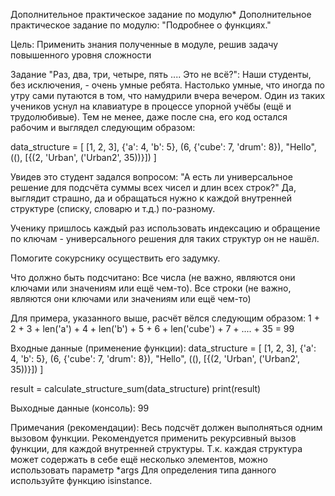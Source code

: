 Дополнительное практическое задание по модулю*
Дополнительное практическое задание по модулю: "Подробнее о функциях."

Цель: Применить знания полученные в модуле, решив задачу повышенного уровня сложности


Задание "Раз, два, три, четыре, пять .... Это не всё?":
Наши студенты, без исключения, - очень умные ребята. Настолько умные, что иногда по утру сами путаются в том, что намудрили вчера вечером.
Один из таких учеников уснул на клавиатуре в процессе упорной учёбы (ещё и трудолюбивые). Тем не менее, даже после сна, его код остался рабочим и выглядел следующим образом:

data_structure = [
  [1, 2, 3],
  {'a': 4, 'b': 5},
  (6, {'cube': 7, 'drum': 8}),
  "Hello",
  ((), [{(2, 'Urban', ('Urban2', 35))}])
]

Увидев это студент задался вопросом: "А есть ли универсальное решение для подсчёта суммы всех чисел и длин всех строк?"
Да, выглядит страшно, да и обращаться нужно к каждой внутренней структуре (списку, словарю и т.д.) по-разному.

Ученику пришлось каждый раз использовать индексацию и обращение по ключам - универсального решения для таких структур он не нашёл.

Помогите сокурснику осуществить его задумку.

Что должно быть подсчитано:
Все числа (не важно, являются они ключами или значениям или ещё чем-то).
Все строки (не важно, являются они ключами или значениям или ещё чем-то)

Для примера, указанного выше, расчёт вёлся следующим образом:
1 + 2 + 3 + len('a') + 4 + len('b') + 5 + 6 + len('cube') + 7 + .... + 35 = 99

Входные данные (применение функции):
data_structure = [
[1, 2, 3],
{'a': 4, 'b': 5},
(6, {'cube': 7, 'drum': 8}),
"Hello",
((), [{(2, 'Urban', ('Urban2', 35))}])
]

result = calculate_structure_sum(data_structure)
print(result)

Выходные данные (консоль):
99

Примечания (рекомендации):
Весь подсчёт должен выполняться одним вызовом функции.
Рекомендуется применить рекурсивный вызов функции, для каждой внутренней структуры.
Т.к. каждая структура может содержать в себе ещё несколько элементов, можно использовать параметр *args
Для определения типа данного используйте функцию isinstance.
